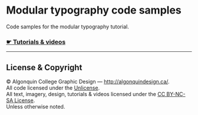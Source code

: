 # Modular typography code samples

Code samples for the modular typography tutorial.

### [☛ Tutorials & videos](http://learn-the-web.algonquindesign.ca/topics/modular-typography/)

---

## License & Copyright

© Algonquin College Graphic Design — <http://algonquindesign.ca/>.<br>
All code licensed under the [Unlicense](UNLICENSE).<br>
All text, imagery, design, tutorials & videos licensed under the [CC BY-NC-SA License](http://creativecommons.org/licenses/by-nc-sa/4.0/).<br>
Unless otherwise noted.
